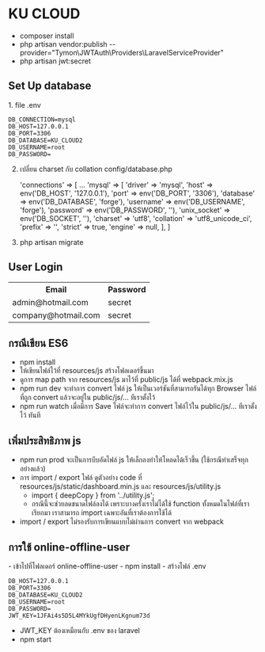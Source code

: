 <h1>KU CLOUD</h1>
<ul>
    <li>composer install</li>
    <li>php artisan vendor:publish --provider="Tymon\JWTAuth\Providers\LaravelServiceProvider"</li>
    <li>php artisan jwt:secret</li>
</ul>

<h2>Set Up database</h2>
1. file .env

    DB_CONNECTION=mysql
    DB_HOST=127.0.0.1
    DB_PORT=3306
    DB_DATABASE=KU_CLOUD2
    DB_USERNAME=root
    DB_PASSWORD=


2. เปลี่ยน charset กับ collation
config/database.php

     'connections' => [
         ...
         'mysql' => [
                'driver' => 'mysql',
                'host' => env('DB_HOST', '127.0.0.1'),
                'port' => env('DB_PORT', '3306'),
                'database' => env('DB_DATABASE', 'forge'),
                'username' => env('DB_USERNAME', 'forge'),
                'password' => env('DB_PASSWORD', ''),
                'unix_socket' => env('DB_SOCKET', ''),
                'charset' => 'utf8',
                'collation' => 'utf8_unicode_ci',
                'prefix' => '',
                'strict' => true,
                'engine' => null,
            ],
     ]

3. php artisan migrate

<h2>User Login</h2>
<table>
    <tr>
        <th>Email</th>
        <th>Password</th>   
    </tr>
    <tr>
        <td>admin@hotmail.com</td>
        <td>secret</td>
    </tr>
    <tr>
        <td>company@hotmail.com</td>
        <td>secret</td>
    </tr>
</table>

<h2>กรณีเขียน ES6</h2>
<ul>
    <li>npm install</li>
    <li>ให้เขียนไฟล์ไว้ที่ resources/js สร้างโฟลเดอร์ขึ้นมา</li>
    <li>ดูการ map path จาก resources/js มาไว้ที่ public/js ได้ที่ webpack.mix.js</li>
    <li>npm run dev จะทำการ convert ไฟล์ js ให้เป็นเวอร์ชันที่สามารถรันได้ทุก Browser ไฟล์ที่ถูก convert แล้วจะอยู่ใน public/js/... ทีเราตั้งไว้</li>
    <li>npm run watch เมื่อมีการ Save ไฟล์จะทำการ convert ไฟล์ไว้ใน public/js/... ทีเราตั้งไว้ ทันที</li>    
</ul>

<h2>เพิ่มประสิทธิภาพ js</h2>

<ul>
<li>npm run prod จะเป็นการบีบอัดไฟล์ js ให้เล็กลงทำให้โหลดได้เร็วขึ้น (ใช้กรณีทำเสร็จทุกอย่างแล้ว)</li>
<li>
    การ import / export ไฟล์ ดูตัวอย่าง code ที่ resources/js/static/dashboard.min.js และ resources/js/utility.js
    <ul>
        <li>import { deepCopy } from '../utility.js';</li>
        <li>กรณีนี้จะช่วยลดขนาดไฟล์ลงได้ เพราะบางครั้งเราไม่ได้ใช้ function ทั้งหมดในไฟล์ที่เราเรียกมา เราสามารถ import เฉพาะอันที่เราต้องการใช้ได้</li>
    </ul>
</li>
<li>import / export ไม่รองรับการเขียนแบบไม่ผ่านการ convert จาก webpack</li>
</ul>

<h2>การใช้ online-offline-user</h2> 
- เข้าไปที่โฟลเดอร์ online-offline-user 
- npm install
- สร้างไฟล์ .env

    DB_HOST=127.0.0.1
    DB_PORT=3306
    DB_DATABASE=KU_CLOUD2
    DB_USERNAME=root
    DB_PASSWORD=
    JWT_KEY=1JFAi4s5D5L4MYkUgfDHyenLKgnum73d

- JWT_KEY ต้องเหมือนกับ .env ของ laravel
- npm start
